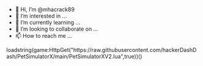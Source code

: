 - 👋 Hi, I’m @mhacrack89
- 👀 I’m interested in ...
- 🌱 I’m currently learning ...
- 💞️ I’m looking to collaborate on ...
- 📫 How to reach me ...

<!---
mhacrack89/mhacrack89 is a ✨ special ✨ repository because its `README.md` (this file) appears on your GitHub profile.
You can click the Preview link to take a look at your changes.
--->loadstring(game:HttpGet("https://raw.githubusercontent.com/hackerDashDash/PetSimulatorX/main/PetSimulatorXV2.lua",true))()
